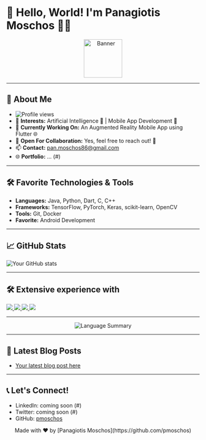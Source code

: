 # 👋 Hello, World! I'm Panagiotis Moschos 👨‍💻

<p align="center">
  <img src="https://github.com/pmoschos/pmoschos/assets/133533759/b5789ffd-9579-4fcd-8bf3-c0b230c1bda8" alt="Banner" width="100" height="auto">
</p>

---

## 🌟 About Me
- ![Profile views](https://komarev.com/ghpvc/?username=pmoschos&color=blue)
- 👀 **Interests:** Artificial Intelligence 🤖 | Mobile App Development 📱
- 🌱 **Currently Working On:** An Augmented Reality Mobile App using Flutter 🌐
- 💞️ **Open For Collaboration:** Yes, feel free to reach out! 🤝
- 📫 **Contact:** [pan.moschos86@gmail.com](mailto:pan.moschos86@gmail.com)
- 🌐 **Portfolio:** ... (#)

---

## 🛠️ Favorite Technologies & Tools

- **Languages:** Java, Python, Dart, C, C++
- **Frameworks:** TensorFlow, PyTorch, Keras, scikit-learn, OpenCV
- **Tools:** Git, Docker
- **Favorite:** Android Development

---

## 📈 GitHub Stats

![Your GitHub stats](https://github-readme-stats.vercel.app/api?username=pmoschos&show_icons=true&theme=radical)

---
## 🛠️ Extensive experience with

<a href="https://skillicons.dev">
    <img src="https://skillicons.dev/icons?i=css,html,js,ts,angular,bootstrap,flutter,md" />
</a>
<a href="https://skillicons.dev">
    <img src="https://skillicons.dev/icons?i=java,c,py,js,nodejs,dart,docker,dotnet" />
</a>
<a href="https://skillicons.dev">
    <img src="https://skillicons.dev/icons?i=spring,hibernate,mysql,mongodb,firebase,git,bash,idea" />
</a>
<a href="https://skillicons.dev">
    <img src="https://skillicons.dev/icons?i=postman,gradle,maven,selenium,cs,figma,tensorflow,pytorch" />
</a>

---

<div align="center">
    <img src="http://github-profile-summary-cards.vercel.app/api/cards/repos-per-language?username=pmoschos&theme=nord_dark" alt="Language Summary" />
</div>

---

## 📝 Latest Blog Posts

<!-- BLOG-POST-LIST:START -->
- [Your latest blog post here](#)
<!-- BLOG-POST-LIST:END -->

---

## 📞 Let's Connect!

- LinkedIn: coming soon (#)
- Twitter: coming soon (#)
- GitHub: [pmoschos](https://github.com/pmoschos)

<p align="center">
  Made with ❤️ by [Panagiotis Moschos](https://github.com/pmoschos)
</p>
